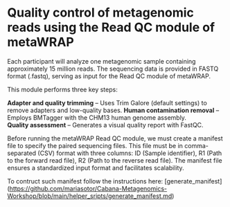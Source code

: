 # Quality control of metagenomic reads using the Read QC module of metaWRAP

Each participant will analyze one metagenomic sample containing approximately 15 million reads. The sequencing data is provided in FASTQ format (.fastq), serving as input for the Read QC module of metaWRAP.

This module performs three key steps:

**Adapter and quality trimming** – Uses Trim Galore (default settings) to remove adapters and low-quality bases.
**Human contamination removal** – Employs BMTagger with the CHM13 human genome assembly. <br>
**Quality assessment** – Generates a visual quality report with FastQC.

Before running the metaWRAP Read QC module, we must create a manifest file to specify the paired sequencing files. This file must be in comma-separated (CSV) format with three columns: ID (Sample identifier), R1 (Path to the forward read file), R2 (Path to the reverse read file). The manifest file ensures a standardized input format and facilitates scalability. 

To contruct such manifest follow the instructions here: [generate_manifest] (https://github.com/mariasotor/Cabana-Metagenomics-Workshop/blob/main/helper_sripts/generate_manifest.md)
